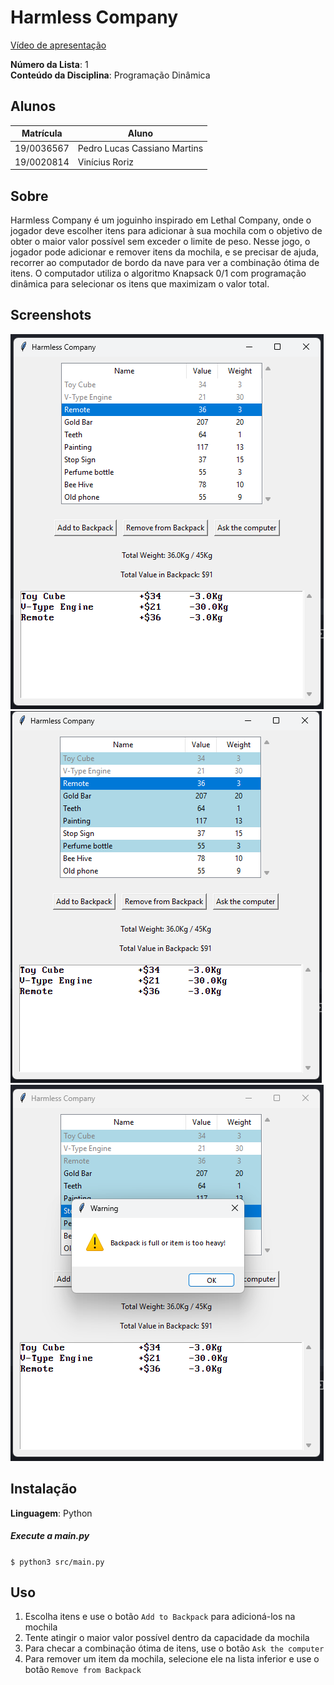 # Harmless Company

[Vídeo de apresentação](https://youtu.be/Q9QXOvSc5lc)

**Número da Lista**: 1<br>
**Conteúdo da Disciplina**: Programação Dinâmica<br>

## Alunos

| Matrícula  | Aluno                        |
| ---------- | ---------------------------- |
| 19/0036567 | Pedro Lucas Cassiano Martins |
| 19/0020814 | Vinícius Roriz               |

## Sobre

Harmless Company é um joguinho inspirado em Lethal Company, onde o jogador deve escolher itens para adicionar à sua mochila com o objetivo de obter o maior valor possível sem exceder o limite de peso. Nesse jogo, o jogador pode adicionar e remover itens da mochila, e se precisar de ajuda, recorrer ao computador de bordo da nave para ver a combinação ótima de itens. O computador utiliza o algoritmo Knapsack 0/1 com programação dinâmica para selecionar os itens que maximizam o valor total.

## Screenshots

![1](assets/1.png)
![2](assets/2.png)
![3](assets/3.png)

## Instalação

**Linguagem**: Python<br>

##### Execute a main.py

`$ python3 src/main.py`

## Uso

1. Escolha itens e use o botão `Add to Backpack` para adicioná-los na mochila
2. Tente atingir o maior valor possível dentro da capacidade da mochila
3. Para checar a combinação ótima de itens, use o botão `Ask the computer`
4. Para remover um item da mochila, selecione ele na lista inferior e use o botão `Remove from Backpack`
